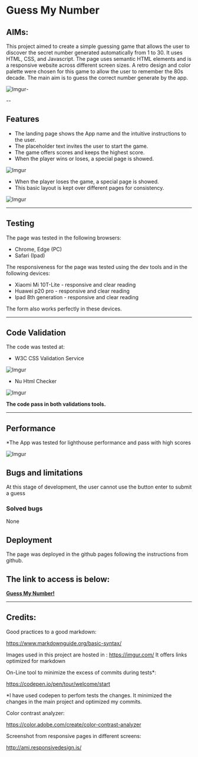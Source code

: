 # Guess My Number
## AIMs:
This project aimed to create a simple guessing game that allows the user to discover the secret number generated automatically from 1 to 30. It uses HTML, CSS, and Javascript. The page uses semantic HTML elements and is a responsive website across different screen sizes. A retro design and color palette were chosen for this game to allow the user to remember the 80s decade. The main aim is to guess the correct number generate by the app.


![Imgur](https://i.imgur.com/FGWPBMl.png)-

--

## Features

* The landing page shows the App name and the intuitive instructions to the user. 
* The placeholder text invites the user to start the game. 
* The game offers scores and keeps the highest score.
* When the player wins or loses, a special page is showed.


![Imgur](https://i.imgur.com/4G70rjU.png)




* When the player loses the game, a special page is showed.
* This basic layout is kept over different pages for consistency.

![Imgur](https://i.imgur.com/nwM6ryo.png)


--- 


## Testing

The page was tested in the following browsers:
* Chrome, Edge (PC)
* Safari (Ipad)

The responsiveness for the page was tested using the dev tools and  in the following devices:
* Xiaomi Mi 10T-Lite - responsive and clear reading
* Huawei p20 pro -  responsive and clear reading
* Ipad 8th generation - responsive and clear reading

The form also works perfectly in these devices.

---


## Code Validation

The code was tested at:

* W3C CSS Validation Service


![Imgur](https://i.imgur.com/LEbVyw9.png)


* Nu Html Checker


![Imgur](https://i.imgur.com/qBaTRtL.png)


**The code pass in both validations tools.**

---


## Performance 

*The App was tested for lighthouse performance and pass with high scores

![Imgur](https://i.imgur.com/ymrJ146.png)


## Bugs and limitations
At this stage of development, the user cannot use the button enter to submit a guess

### Solved bugs
None

## Deployment
The page was deployed in the github pages following the instructions from github.

## The link to access is below:

**[Guess My Number!](https://mmarmelomartelo.github.io/guessmynumber/)**

---

## Credits:
Good practices to a good markdown:

https://www.markdownguide.org/basic-syntax/

Images used in this project are hosted in :
https://imgur.com/
 It offers links optimized for markdown

On-Line tool to minimize the excess of commits during tests*:

https://codepen.io/pen/tour/welcome/start

*I have used codepen to perfom tests the changes. It minimized the changes in the main project and optimized my commits.

Color contrast analyzer:

https://color.adobe.com/create/color-contrast-analyzer

Screenshot from responsive pages in different screens:

http://ami.responsivedesign.is/
